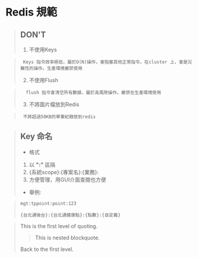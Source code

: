 # Redis 規範

    
> ## DON'T
> 1. 不使用Keys
>

>      Keys 指令效率極低，屬於O(N)操作，會阻塞其他正常指令，在cluster 上，會是災難性的操作。生產環境嚴禁使用
> 2. 不使用Flush

>       flush 指令會清空所有數據，屬於高風險操作。嚴禁在生產環境使用
>      
> 3. 不將圖片檔放到Redis

>      不將超過50KB的單筆紀錄放到redis

> ## Key 命名
> 
> - 格式
> 1.   以 **":"** 區隔
> 2.   {系統scope}:{專案名}:{業務}:
> 3.   方便管理，用GUI介面查閱也方便
> 
> - 舉例:

>     mgt:tppoint:point:123
>     
>     {台北通後台}:{台北通健康點}:{點數}:{自定義}
>
>


> This is the first level of quoting.
>
> > This is nested blockquote.
>
> Back to the first level.

